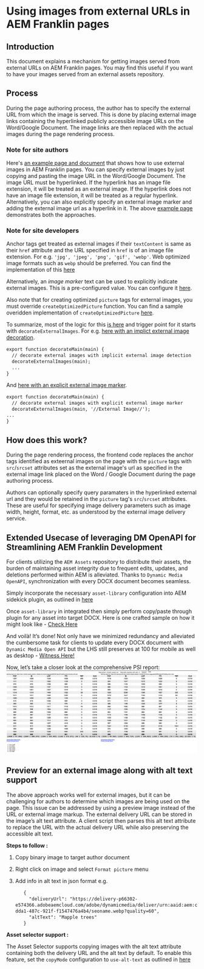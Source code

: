 # Using images from external URLs in AEM Franklin pages

## Introduction
This document explains a mechanism for getting images served from external URLs on AEM Franklin pages. You may find this useful if you want to have your images served from an external assets repository.

## Process
During the page authoring process, the author has to specify the external URL from which the image is served. This is done by placing external image links containing the hyperlinked publicly accessible image URLs on the Word/Google Document. The image links are then replaced with the actual images during the page rendering process.

### Note for site authors
Here's [an example page and document](https://ext-images--franklin-assets-selector--hlxsites.hlx.page/external-images-example?view-doc-source=true) that shows how to use external images in AEM Franklin pages.
You can specify external images by just copying and pasting the image URL in the Word/Google Document. The image URL must be hyperlinked. If the hyperlink has an image file extension, it will be treated as an external image. If the hyperlink does not have an image file extension, it will be treated as a regular hyperlink.
Alternatively, you can also explicitly specify an external image marker and adding the external image url as a hyperlink in it.
The above [example page](https://ext-images--franklin-assets-selector--hlxsites.hlx.page/external-images-example?view-doc-source=true) demonstrates both the approaches.

### Note for site developers
Anchor tags get treated as external images if their `textContent` is same as their `href` attribute and the URL specified in `href` is of an image file extension. For e.g. `'jpg', 'jpeg', 'png', 'gif', 'webp'`. Web optimized image formats such as `webp` should be preferred.  You can find the implementation of this [here](https://github.com/hlxsites/franklin-assets-selector/blob/9145aeac55512ec199152065b16db6c24cea3421/scripts/scripts.js#L105-L110)

Alternatively, an *image marker* text can be used to explicitly indicate external images. This is a pre-configured value. You can configure it [here](https://github.com/hlxsites/franklin-assets-selector/blob/9145aeac55512ec199152065b16db6c24cea3421/scripts/scripts.js#L227).


Also note that for creating optimized `picture` tags for external images, you must override `createOptimizedPicture` function. You can find a sample overidden implementation of `createOptimizedPicture` [here](https://github.com/hlxsites/franklin-assets-selector/blob/9145aeac55512ec199152065b16db6c24cea3421/scripts/scripts.js#L142-L182).

To summarize, most of the logic for this [is here](https://github.com/hlxsites/franklin-assets-selector/blob/9145aeac55512ec199152065b16db6c24cea3421/scripts/scripts.js#L69-L218) and trigger point for it starts with `decorateExternalImages`.  For e.g. [here with an implict external image decoration](https://github.com/hlxsites/franklin-assets-selector/blob/9145aeac55512ec199152065b16db6c24cea3421/scripts/scripts.js#L229-L230).

```
export function decorateMain(main) {
  // decorate external images with implicit external image detection
  decorateExternalImages(main);
  ...
}
```

And [here with an explicit external image marker](https://github.com/hlxsites/franklin-assets-selector/blob/9145aeac55512ec199152065b16db6c24cea3421/scripts/scripts.js#L226-L227).
```
export function decorateMain(main) {
  // decorate external images with explicit external image marker
  decorateExternalImages(main, '//External Image//');
...
}
```

## How does this work?
During the page rendering process, the frontend code replaces the anchor tags identified as exteernal images on the page with the `picture` tags with `src`/`srcset` attributes set as the external image's url as specified in the external image link placed on the Word / Google Document during the page authoring process.

Authors can optionally specify query paramaters in the hyperlinked external url and they would be retained in the `picture` tag's `src`/`srcset` attributes. These are useful for specifying image delivery parameters such as image width, height, format, etc. as understood by the external image delivery service.

## Extended Usecase of leveraging DM OpenAPI for Streamlining AEM Franklin Development

For clients utilizing the `AEM Assets` repository to distribute their assets, the burden of maintaining asset integrity due to frequent edits, updates, and deletions performed within AEM is alleviated. Thanks to `Dynamic Media OpenAPI`, synchronization with every DOCX document becomes seamless.

Simply incorporate the necessary `asset-library` configuration into AEM sidekick plugin, as outlined in [here](https://github.com/hlxsites/franklin-assets-selector/commit/24e99a2455c9372c8a54637f3e24f0fe4c2ac4f5)

Once `asset-library` in integrated then simply perform copy/paste through plugin for any asset into target DOCX. Here is one crafted sample on how it might look like - [Check Here](https://ext-images-with-dm-openapi--franklinvideo--anuraggupta228.hlx.live/dm-open-api-with-aem-franklin)

And voilà! It’s done! Not only have we minimized redundancy and alleviated the cumbersome task for clients to update every DOCX document with `Dynamic Media Open API` but the LHS still preserves at 100 for mobile as well as desktop - [Witness Here!](https://pagespeed.web.dev/analysis/https-dm-openapi-with-eds--franklin-assets-selector--hlxsites-hlx-live-anuraggupta228-DM-OpenAPI-adding-refs-in-eds/1qsej8ad01?form_factor=mobile)

Now, let’s take a closer look at the comprehensive PSI report: ![Page Speed Insights Report](/images/psi-report-for-DM-OpenAPI.png)

## Preview for an external image along with alt text support

The above approach works well for external images, but it can be challenging for authors to determine which images are being used on the page. This issue can be addressed by using a preview image instead of the URL or external image markup. The external delivery URL can be stored in the image’s alt text attribute. A client script then parses this alt text attribute to replace the URL with the actual delivery URL while also preserving the accessible alt text.

**Steps to follow :**

1. Copy binary image to target author document
2. Right click on image and select `Format picture` menu 
3. Add info in alt text in json format e.g.
   
   ```
      {
        "deliveryUrl": "https://delivery-p66302-e574366.adobeaemcloud.com/adobe/dynamicmedia/deliver/urn:aaid:aem:ced69e3f-dda1-487c-921f-f1547476a4b4/seoname.webp?quality=60",
        "altText": "Mapple trees"
      }
   ```
   

**Asset selector support :**

The Asset Selector supports copying images with the alt text attribute containing both the delivery URL and the alt text by default. To enable this feature, set the `copyMode` configuration to `use-alt-text` as outlined in [here](https://github.com/hlxsites/franklin-assets-selector/commit/5f5318203746ec192b1b8293003c787851035082)



